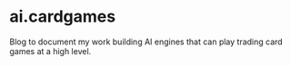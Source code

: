 # ai.cardgames
Blog to document my work building AI engines that can play trading card games at a high level.

